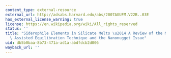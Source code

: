 ```yaml
---
content_type: external-resource
external_url: http://adsabs.harvard.edu/abs/2007AGUFM.V22B..03E
has_external_license_warning: true
license: https://en.wikipedia.org/wiki/All_rights_reserved
status: ''
title: "Siderophile Elements in Silicate Melts \u2014 A Review of the Mechanically\
  \ Assisted Equilibration Technique and the Nanonugget Issue"
uid: db5b0baa-8b73-471a-ad1a-abdfdcb2d006
wayback_url: ''
---
```

